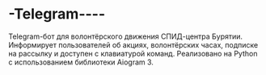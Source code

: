# -Telegram----
Telegram-бот для волонтёрского движения СПИД-центра Бурятии. Информирует пользователей об акциях, волонтёрских часах, подписке на рассылку и доступен с клавиатурой команд. Реализовано на Python с использованием библиотеки Aiogram 3.

